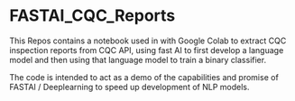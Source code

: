 # FASTAI_CQC_Reports

This Repos contains a notebook used in with Google Colab to extract CQC inspection reports from CQC API, using fast AI to first develop a language model and then using that language model to train a binary classifier.

The code is intended to act as a demo of the capabilities and promise of FASTAI / Deeplearning to speed up development of NLP models. 
